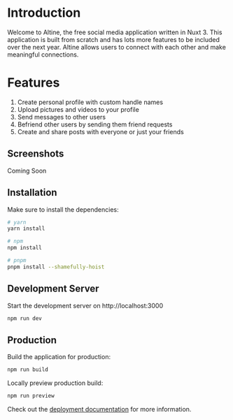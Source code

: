 # Introduction

Welcome to Altine, the free social media application written in Nuxt 3. This application is built from scratch and has lots more features to be included over the next year. Altine allows users to connect with each other and make meaningful connections.


# Features

 1. Create personal profile with custom handle names 
 2. Upload pictures and videos to your profile 
 3. Send messages to other users
 4. Befriend other users by sending them friend requests 
 5. Create and share posts with everyone or just your friends

## Screenshots

Coming Soon

## Installation
Make sure to install the dependencies:

```bash
# yarn
yarn install

# npm
npm install

# pnpm
pnpm install --shamefully-hoist
```

## Development Server

Start the development server on http://localhost:3000

```bash
npm run dev
```

## Production

Build the application for production:

```bash
npm run build
```

Locally preview production build:

```bash
npm run preview
```

Check out the [deployment documentation](https://nuxt.com/docs/getting-started/deployment) for more information.
